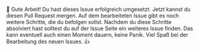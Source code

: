 🎉 Gute Arbeit! Du hast dieses Issue erfolgreich umgesetzt. Jetzt kannst du diesen Pull Request mergen. Auf dem bearbeiteten Issue gibt es noch weitere Schritte, die du befolgen sollst. Nachdem du diese Schritte absolviert hast solltest du auf der Issue Seite ein weiteres Issue finden. Das kann eventuell auch einen Moment dauern, keine Panik. Viel Spaß bei der Bearbeitung des neuen Issues. 👍

